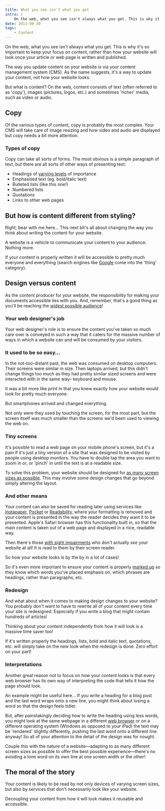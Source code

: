 ```yaml
---
title: What you see isn't what you get
intro: |
    On the web, what you see isn't always what you get. This is why it's so important to keep your focus on content, rather than how your website will loo
date: 2013-08-30
tags:
    - Content
---
```


On the web, what you see isn't always what you get. This is why it's so important to keep your focus on content, rather than how your website will look once your article or web page is written and published.

The way you update content on your website is via your content management system (CMS). As the name suggests, it's a way to update your content, not how your website looks.

But what is content? On the web, content consists of text (often referred to as 'copy'), images (pictures, logos, etc.) and sometimes 'richer' media, such as video or audio.


## Copy

Of the various types of content, copy is probably the most complex. Your CMS will take care of image resizing and how video and audio are displayed but copy needs a bit more attention.

### Types of copy

Copy can take all sorts of forms. The most obvious is a simple paragraph of text, but there are all sorts of other ways of presenting text:

* Headings of [varying levels](/blog/how-headings-work) of importance
* Emphasised text (eg. bold/italic text)
* Bulleted lists (like this one!)
* Numbered lists
* Quotations
* Links to other web pages


## But how is content different from styling?

Right; bear with me here… This next bit's all about changing the way you think about writing the content for your website.

A website is a vehicle to communicate your content to your audience. Nothing more.

If your content is properly written it will be accessible to pretty much everyone and everything (search engines like [Google](http://google.co.uk) come into the 'thing' category).

## Design versus content

As the content producer for your website, the responsibility for making your documents accessible lies with you. And, remember, that's a good thing as you'll be reaching the [widest possible audience](/blog/disability-on-the-web)!

### Your web designer's job

Your web designer's role is to ensure the content you've taken so much care over is conveyed in such a way that it caters for the massive number of ways in which a website can and will be consumed by your visitors.

### It used to be so easy…

In the not-too-distant past, the web was consumed on desktop computers. Their screens were similar in size. Then laptops arrived, but this didn't change things too much as they had pretty similar sized screens and were interacted with in the same way– keyboard and mouse.

It was a bit more like print in that you knew exactly how your website would look for pretty much everyone.

But smartphones arrived and changed everything.

Not only were they used by touching the screen, for the most part, but the screen itself was much smaller than the screens we'd been used to viewing the web on.

### Tiny screens

It's possible to read a web page on your mobile phone's screen, but it's a pain if it's just a tiny version of a site that was designed to be visited by people using desktop monitors. You have to double tap the area you want to zoom in or, or 'pinch' in until the text is at a readable size.

To solve this problem, your website should be designed for [as many screen sizes as possible](http://tempertemper.net/blog/should-you-go-responsive). This may involve some design changes that go beyond simply altering the layout.

### And other means

Your content can also be saved for reading later using services like [Instapaper](http://www.instapaper.com), [Pocket](http://getpocket.com/) or [Readability](http://www.readability.com), where your formatting is removed and your content is presented in the way the reader decides they want it to be presented. Apple's Safari browser has this functionality built in, so that the main content is taken out of a web page and displayed in a nice, readable way.

Then there's those [with sight impairments](http://tempertemper.net/blog/disability-on-the-web) who don't actually _see_ your website at all! It is read to them by their screen reader.

So how your website looks is by the by in a lot of cases!

So it's even more important to ensure your content is properly [marked up](/blog/what-is-markdown) so they know which words you've placed emphasis on, which phrases are headings, rather than paragraphs, etc.

### Redesign

And what about when it comes to making design changes to your website? You probably don't want to have to rewrite all of your content every time your site is redesigned. Especially if you write a blog that might contain hundreds of articles!

Thinking about your content independently from how it will look is a massive time saver too!

If it's written properly the headings, lists, bold and italic text, quotations, etc. will simply take on the new look when the redesign is done. Zero effort on your part!

### Interpretations

Another great reason not to focus on how your content looks is that every web browser has its own way of interpreting the code that tells it how the page should look.

An example might be useful here… If you write a heading for a blog post and the last word wraps onto a new line, you might think about losing a word so that the design feels tidier.

But, after painstakingly deciding how to write the heading using less words, you might look at the same webpage in a different [web browser](/blog/whats-in-a-browser) or on a different operating system (Windows as opposed to your iPad) the text may be 'rendered' slightly differently, pushing the last word onto a different line anyway! So all of your attention to the detail of the design was for nought.

Couple this with the nature of a website—adapting to as many different screen sizes as possible to offer the best possible experience—there's no avoiding a lone word on its own line at one screen width or the other!


## The moral of the story

Your content is likely to be read by not only devices of varying screen sizes, but also by services that don't necessarily look like your website.

Decoupling your content from how it will look makes it reusable and accessible.
